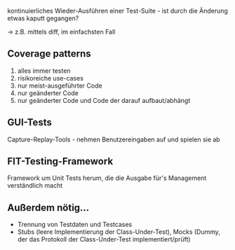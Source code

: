 kontinuierliches Wieder-Ausführen einer Test-Suite - ist durch die Änderung etwas kaputt gegangen?

-> z.B. mittels diff, im einfachsten Fall

## Coverage patterns
1. alles immer testen
2. risikoreiche use-cases
3. nur meist-ausgeführter Code
4. nur geänderter Code
5. nur geänderter Code und Code der darauf aufbaut/abhängt

## GUI-Tests
Capture-Replay-Tools - nehmen Benutzereingaben auf und spielen sie ab

## FIT-Testing-Framework
Framework um Unit Tests herum, die die Ausgabe für's Management verständlich macht

## Außerdem nötig...
- Trennung von Testdaten und Testcases
- Stubs (leere Implementierung der Class-Under-Test), Mocks (Dummy, der das Protokoll der Class-Under-Test implementiert/prüft)
